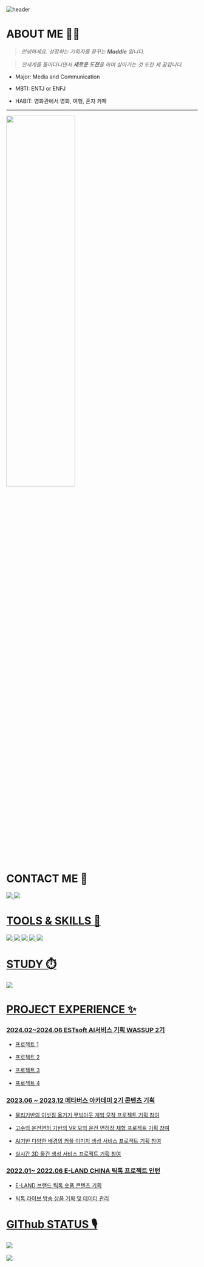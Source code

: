 
![header](https://capsule-render.vercel.app/api?type=cylinder&color=30:B296FF,50:C1D2DC&height=150&text=Hello!%20I'm%20Maddie&animation=twinkling&fontColor=FFFFFF&fontSize=40)   

# ABOUT ME 🧚‍♀️
  >  *안녕하세요. 성장하는 기획자를 꿈꾸는 **Maddie** 입니다.*
  
  >   *전세계를 돌아다니면서 **새로운 도전**을 하며 살아가는 것 또한 제 꿈입니다.*

  * Major: Media and Communication
  
  * MBTI: ENTJ or ENFJ   
  
  * HABIT: 영화관에서 영화, 여행, 혼자 카페   
  
-------

<img src='https://windowscustomization.com/wp-content/uploads/2019/10/Lost-in-Space.gif' width="60%" height="50%"></img>


# CONTACT ME 🫶
<a href='https://www.instagram.com/shimn_/'><img src = 'https://img.shields.io/badge/Instagram-E4405F?style=for-the-badge&logo=instagram&logoColor=white'> <a href='https://github.com/Maddie314/wassup2.git'><img src = 'https://img.shields.io/badge/GitHub-100000?style=for-the-badge&logo=github&logoColor=white'>
  
# TOOLS & SKILLS 🤖
<img src = 'https://img.shields.io/badge/MySQL-00000F?style=for-the-badge&logo=mysql&logoColor=white'> <img src = 'https://img.shields.io/badge/Python-3776AB?style=for-the-badge&logo=python&logoColor=white'> <img src ='https://img.shields.io/badge/Figma-F24E1E?style=for-the-badge&logo=figma&logoColor=white'> <img src ='https://img.shields.io/badge/Miro-050038?style=for-the-badge&logo=Miro&logoColor=white'> <img src ='https://img.shields.io/badge/Notion-000000?style=for-the-badge&logo=notion&logoColor=white'>
   
# STUDY ⏱️
<a href='https://www.notion.so/oreumi/6a8a77b182a046e39bf3d00617e28b90?pvs=4'><img src = 'https://img.shields.io/badge/Notion-000000?style=for-the-badge&logo=notion&logoColor=white'>
  
# PROJECT EXPERIENCE ✨

### 2024.02~2024.06 ESTsoft AI서비스 기획 WASSUP 2기   
* 프로젝트 1
  
* 프로젝트 2
  
* 프로젝트 3
  
* 프로젝트 4   
   
### 2023.06 ~ 2023.12 메타버스 아카데미 2기 콘텐츠 기획      
* 물리기반의 이삿짐 옮기기 무빙아웃 게임 모작 프로젝트 기획 참여
  
* 고수의 운전면허 기반의 VR 모의 운전 면허장 체험 프로젝트 기획 참여
  
* AI기반 다양한 배경의 커플 이미지 생성 서비스 프로젝트 기획 참여
  
* 실시간 3D 물건 생성 서비스 프로젝트 기획 참여   

### 2022.01~ 2022.06 E-LAND CHINA 틱톡 프로젝트 인턴
* E-LAND 브랜드 틱톡 숏폼 콘텐츠 기획
  
* 틱톡 라이브 방송 상품 기획 및 데이터 관리

# GIThub STATUS 🎙️

<img src="https://github-readme-stats.vercel.app/api/top-langs/?username=Maddie314&layout=compact"><br><br>
<img src="https://github-readme-stats.vercel.app/api?username=Maddie314&show_icons=true">
